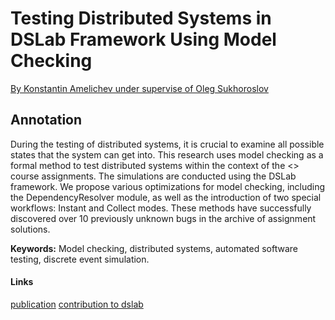 # Testing Distributed Systems in DSLab Framework Using Model Checking

<u>By Konstantin Amelichev under supervise of Oleg Sukhoroslov</u>

## Annotation

During the testing of distributed systems, it is crucial to examine all possible states that the system can get into.
This research uses model checking as a formal method to test distributed systems within the context of the <<Distributed Systems>> course assignments.
The simulations are conducted using the DSLab framework.
We propose various optimizations for model checking, including the DependencyResolver module, as well as the introduction of two special workflows: Instant and Collect modes.
These methods have successfully discovered over 10 previously unknown bugs in the archive of assignment solutions.

**Keywords:** Model checking, distributed systems, automated software testing, discrete event simulation.



#### Links
[publication](https://www.hse.ru/en/ba/ami/students/diplomas/834350730)
[contribution to dslab](https://github.com/osukhoroslov/dslab/commits?author=KiK0S)
